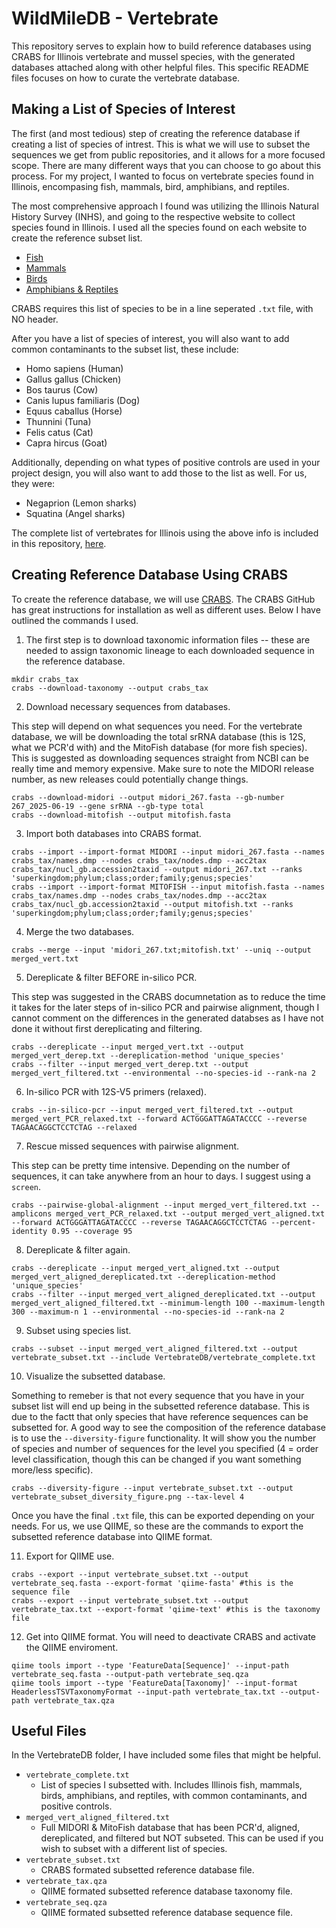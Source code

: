 # WildMileDB - Vertebrate
This repository serves to explain how to build reference databases using CRABS for Illinois vertebrate and mussel species, with the generated databases attached along with other helpful files. This specific README files focuses on how to curate the vertebrate database.

## Making a List of Species of Interest

The first (and most tedious) step of creating the reference database if creating a list of species of intrest. This is what we will use to subset the sequences we get from public repositories, and it allows for a more focused scope. There are many different ways that you can choose to go about this process. For my project, I wanted to focus on vertebrate species found in Illinois, encompasing fish, mammals, bird, amphibians, and reptiles.

The most comprehensive approach I found was utilizing the Illinois Natural History Survey (INHS), and going to the respective website to collect species found in Illinois. I used all the species found on each website to create the reference subset list. 

* [Fish](https://fish.inhs.illinois.edu/illinois-species-list/)
* [Mammals](https://mammals.inhs.illinois.edu/mammals-of-illinois/)
* [Birds](https://bird.inhs.illinois.edu/birds-of-illinois-checklist/?_gl=1*1vx9wqg*_ga*MjU0MzE3MTI4LjE3NTc0Mzc4MTM.*_ga_8XRWZCXCM7*czE3NTc0Mzc4MTMkbzEkZzAkdDE3NTc0Mzc4MjEkajUyJGwwJGgw)
* [Amphibians & Reptiles](https://herpetology.inhs.illinois.edu/species-lists/ilspecies/)

CRABS requires this list of species to be in a line seperated `.txt` file, with NO header.

After you have a list of species of interest, you will also want to add common contaminants to the subset list, these include:
* Homo sapiens (Human)
* Gallus gallus (Chicken)
* Bos taurus (Cow)
* Canis lupus familiaris (Dog)
* Equus caballus (Horse)
* Thunnini (Tuna)
* Felis catus (Cat)
* Capra hircus (Goat)

Additionally, depending on what types of positive controls are used in your project design, you will also want to add those to the list as well. For us, they were:
* Negaprion (Lemon sharks)
* Squatina (Angel sharks)

The complete list of vertebrates for Illinois using the above info is included in this repository, [here](https://github.com/richapatel138/WildMileDB/blob/main/VertebrateDB/vertebrate_complete.txt). 

## Creating Reference Database Using CRABS

To create the reference database, we will use [CRABS](https://github.com/gjeunen/reference_database_creator). The CRABS GitHub has great instructions for installation as well as different uses. Below I have outlined the commands I used. 

1. The first step is to download taxonomic information files -- these are needed to assign taxonomic lineage to each downloaded sequence in the reference database.
```
mkdir crabs_tax
crabs --download-taxonomy --output crabs_tax
```

2. Download necessary sequences from databases.

This step will depend on what sequences you need. For the vertebrate database, we will be downloading the total srRNA database (this is 12S, what we PCR'd with) and the MitoFish database (for more fish species). This is suggested as downloading sequences straight from NCBI can be really time and memory expensive. Make sure to note the MIDORI release number, as new releases could potentially change things. 

```
crabs --download-midori --output midori_267.fasta --gb-number 267_2025-06-19 --gene srRNA --gb-type total
crabs --download-mitofish --output mitofish.fasta
```

3. Import both databases into CRABS format.

```
crabs --import --import-format MIDORI --input midori_267.fasta --names crabs_tax/names.dmp --nodes crabs_tax/nodes.dmp --acc2tax crabs_tax/nucl_gb.accession2taxid --output midori_267.txt --ranks 'superkingdom;phylum;class;order;family;genus;species'
crabs --import --import-format MITOFISH --input mitofish.fasta --names crabs_tax/names.dmp --nodes crabs_tax/nodes.dmp --acc2tax crabs_tax/nucl_gb.accession2taxid --output mitofish.txt --ranks 'superkingdom;phylum;class;order;family;genus;species'
```

4. Merge the two databases.

```
crabs --merge --input 'midori_267.txt;mitofish.txt' --uniq --output merged_vert.txt
```

5. Dereplicate & filter BEFORE in-silico PCR.

This step was suggested in the CRABS documnetation as to reduce the time it takes for the later steps of in-silico PCR and pairwise alignment, though I cannot comment on the differences in the generated databses as I have not done it without first dereplicating and filtering.

```
crabs --dereplicate --input merged_vert.txt --output merged_vert_derep.txt --dereplication-method 'unique_species'
crabs --filter --input merged_vert_derep.txt --output merged_vert_filtered.txt --environmental --no-species-id --rank-na 2
```

6. In-silico PCR with 12S-V5 primers (relaxed). 

```
crabs --in-silico-pcr --input merged_vert_filtered.txt --output merged_vert_PCR_relaxed.txt --forward ACTGGGATTAGATACCCC --reverse TAGAACAGGCTCCTCTAG --relaxed
```

7. Rescue missed sequences with pairwise alignment.

This step can be pretty time intensive. Depending on the number of sequences, it can take anywhere from an hour to days. I suggest using a `screen`.  

```
crabs --pairwise-global-alignment --input merged_vert_filtered.txt --amplicons merged_vert_PCR_relaxed.txt --output merged_vert_aligned.txt --forward ACTGGGATTAGATACCCC --reverse TAGAACAGGCTCCTCTAG --percent-identity 0.95 --coverage 95
```

8. Dereplicate & filter again.

```
crabs --dereplicate --input merged_vert_aligned.txt --output merged_vert_aligned_dereplicated.txt --dereplication-method 'unique_species'
crabs --filter --input merged_vert_aligned_dereplicated.txt --output merged_vert_aligned_filtered.txt --minimum-length 100 --maximum-length 300 --maximum-n 1 --environmental --no-species-id --rank-na 2
```

9. Subset using species list.
```
crabs --subset --input merged_vert_aligned_filtered.txt --output vertebrate_subset.txt --include VertebrateDB/vertebrate_complete.txt
```

10. Visualize the subsetted database.

Something to remeber is that not every sequence that you have in your subset list will end up being in the subsetted reference database. This is due to the factt that only species that have reference sequences can be subsetted for. A good way to see the composition of the reference database is to use the `--diversity-figure` functionality. It will show you the number of species and number of sequences for the level you specified (4 = order level classification, though this can be changed if you want something more/less specific). 

```
crabs --diversity-figure --input vertebrate_subset.txt --output vertebrate_subset_diversity_figure.png --tax-level 4
```

Once you have the final `.txt` file, this can be exported depending on your needs. For us, we use QIIME, so these are the commands to export the subsetted reference database into QIIME format.

11. Export for QIIME use.

```
crabs --export --input vertebrate_subset.txt --output vertebrate_seq.fasta --export-format 'qiime-fasta' #this is the sequence file
crabs --export --input vertebrate_subset.txt --output vertebrate_tax.txt --export-format 'qiime-text' #this is the taxonomy file
```

12. Get into QIIME format. You will need to deactivate CRABS and activate the QIIME enviroment.

```
qiime tools import --type 'FeatureData[Sequence]' --input-path vertebrate_seq.fasta --output-path vertebrate_seq.qza
qiime tools import --type 'FeatureData[Taxonomy]' --input-format HeaderlessTSVTaxonomyFormat --input-path vertebrate_tax.txt --output-path vertebrate_tax.qza
```

## Useful Files

In the VertebrateDB folder, I have included some files that might be helpful. 

* `vertebrate_complete.txt`
  * List of species I subsetted with. Includes Illinois fish, mammals, birds, amphibians, and reptiles, with common contaminants, and positive controls. 
* `merged_vert_aligned_filtered.txt`
  * Full MIDORI & MitoFish database that has been PCR'd, aligned, dereplicated, and filtered but NOT subseted. This can be used if you wish to subset with a different list of species.
* `vertebrate_subset.txt`
  * CRABS formated subsetted reference database file.
* `vertebrate_tax.qza`
  * QIIME formated subsetted reference database taxonomy file.
* `vertebrate_seq.qza`
  * QIIME formated subsetted reference database sequence file.
  















